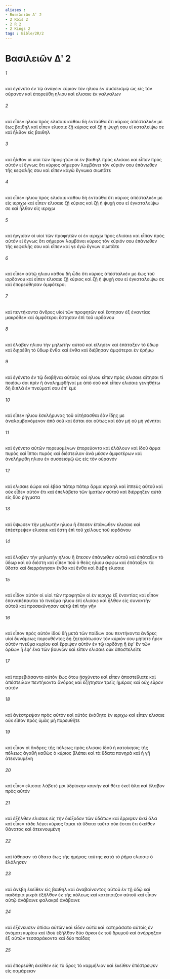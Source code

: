 ```yaml
---
aliases : 
- Βασιλειῶν Δʹ 2
- 2 Rois 2
- 2 R 2
- 2 Kings 2
tags : Bible/2R/2
---
```


# Βασιλειῶν Δʹ 2

###### 1
καὶ ἐγένετο ἐν τῷ ἀνάγειν κύριον τὸν ηλιου ἐν συσσεισμῷ ὡς εἰς τὸν οὐρανὸν καὶ ἐπορεύθη ηλιου καὶ ελισαιε ἐκ γαλγαλων
###### 2
καὶ εἶπεν ηλιου πρὸς ελισαιε κάθου δὴ ἐνταῦθα ὅτι κύριος ἀπέσταλκέν με ἕως βαιθηλ καὶ εἶπεν ελισαιε ζῇ κύριος καὶ ζῇ ἡ ψυχή σου εἰ καταλείψω σε καὶ ἦλθον εἰς βαιθηλ
###### 3
καὶ ἦλθον οἱ υἱοὶ τῶν προφητῶν οἱ ἐν βαιθηλ πρὸς ελισαιε καὶ εἶπον πρὸς αὐτόν εἰ ἔγνως ὅτι κύριος σήμερον λαμβάνει τὸν κύριόν σου ἐπάνωθεν τῆς κεφαλῆς σου καὶ εἶπεν κἀγὼ ἔγνωκα σιωπᾶτε
###### 4
καὶ εἶπεν ηλιου πρὸς ελισαιε κάθου δὴ ἐνταῦθα ὅτι κύριος ἀπέσταλκέν με εἰς ιεριχω καὶ εἶπεν ελισαιε ζῇ κύριος καὶ ζῇ ἡ ψυχή σου εἰ ἐγκαταλείψω σε καὶ ἦλθον εἰς ιεριχω
###### 5
καὶ ἤγγισαν οἱ υἱοὶ τῶν προφητῶν οἱ ἐν ιεριχω πρὸς ελισαιε καὶ εἶπαν πρὸς αὐτόν εἰ ἔγνως ὅτι σήμερον λαμβάνει κύριος τὸν κύριόν σου ἐπάνωθεν τῆς κεφαλῆς σου καὶ εἶπεν καί γε ἐγὼ ἔγνων σιωπᾶτε
###### 6
καὶ εἶπεν αὐτῷ ηλιου κάθου δὴ ὧδε ὅτι κύριος ἀπέσταλκέν με ἕως τοῦ ιορδάνου καὶ εἶπεν ελισαιε ζῇ κύριος καὶ ζῇ ἡ ψυχή σου εἰ ἐγκαταλείψω σε καὶ ἐπορεύθησαν ἀμφότεροι
###### 7
καὶ πεντήκοντα ἄνδρες υἱοὶ τῶν προφητῶν καὶ ἔστησαν ἐξ ἐναντίας μακρόθεν καὶ ἀμφότεροι ἔστησαν ἐπὶ τοῦ ιορδάνου
###### 8
καὶ ἔλαβεν ηλιου τὴν μηλωτὴν αὐτοῦ καὶ εἵλησεν καὶ ἐπάταξεν τὸ ὕδωρ καὶ διῃρέθη τὸ ὕδωρ ἔνθα καὶ ἔνθα καὶ διέβησαν ἀμφότεροι ἐν ἐρήμῳ
###### 9
καὶ ἐγένετο ἐν τῷ διαβῆναι αὐτοὺς καὶ ηλιου εἶπεν πρὸς ελισαιε αἴτησαι τί ποιήσω σοι πρὶν ἢ ἀναλημφθῆναί με ἀπὸ σοῦ καὶ εἶπεν ελισαιε γενηθήτω δὴ διπλᾶ ἐν πνεύματί σου ἐπ' ἐμέ
###### 10
καὶ εἶπεν ηλιου ἐσκλήρυνας τοῦ αἰτήσασθαι ἐὰν ἴδῃς με ἀναλαμβανόμενον ἀπὸ σοῦ καὶ ἔσται σοι οὕτως καὶ ἐὰν μή οὐ μὴ γένηται
###### 11
καὶ ἐγένετο αὐτῶν πορευομένων ἐπορεύοντο καὶ ἐλάλουν καὶ ἰδοὺ ἅρμα πυρὸς καὶ ἵπποι πυρὸς καὶ διέστειλαν ἀνὰ μέσον ἀμφοτέρων καὶ ἀνελήμφθη ηλιου ἐν συσσεισμῷ ὡς εἰς τὸν οὐρανόν
###### 12
καὶ ελισαιε ἑώρα καὶ ἐβόα πάτερ πάτερ ἅρμα ισραηλ καὶ ἱππεὺς αὐτοῦ καὶ οὐκ εἶδεν αὐτὸν ἔτι καὶ ἐπελάβετο τῶν ἱματίων αὐτοῦ καὶ διέρρηξεν αὐτὰ εἰς δύο ῥήγματα
###### 13
καὶ ὕψωσεν τὴν μηλωτὴν ηλιου ἣ ἔπεσεν ἐπάνωθεν ελισαιε καὶ ἐπέστρεψεν ελισαιε καὶ ἔστη ἐπὶ τοῦ χείλους τοῦ ιορδάνου
###### 14
καὶ ἔλαβεν τὴν μηλωτὴν ηλιου ἣ ἔπεσεν ἐπάνωθεν αὐτοῦ καὶ ἐπάταξεν τὸ ὕδωρ καὶ οὐ διέστη καὶ εἶπεν ποῦ ὁ θεὸς ηλιου αφφω καὶ ἐπάταξεν τὰ ὕδατα καὶ διερράγησαν ἔνθα καὶ ἔνθα καὶ διέβη ελισαιε
###### 15
καὶ εἶδον αὐτὸν οἱ υἱοὶ τῶν προφητῶν οἱ ἐν ιεριχω ἐξ ἐναντίας καὶ εἶπον ἐπαναπέπαυται τὸ πνεῦμα ηλιου ἐπὶ ελισαιε καὶ ἦλθον εἰς συναντὴν αὐτοῦ καὶ προσεκύνησαν αὐτῷ ἐπὶ τὴν γῆν
###### 16
καὶ εἶπον πρὸς αὐτόν ἰδοὺ δὴ μετὰ τῶν παίδων σου πεντήκοντα ἄνδρες υἱοὶ δυνάμεως πορευθέντες δὴ ζητησάτωσαν τὸν κύριόν σου μήποτε ἦρεν αὐτὸν πνεῦμα κυρίου καὶ ἔρριψεν αὐτὸν ἐν τῷ ιορδάνῃ ἢ ἐφ' ἓν τῶν ὀρέων ἢ ἐφ' ἕνα τῶν βουνῶν καὶ εἶπεν ελισαιε οὐκ ἀποστελεῖτε
###### 17
καὶ παρεβιάσαντο αὐτὸν ἕως ὅτου ᾐσχύνετο καὶ εἶπεν ἀποστείλατε καὶ ἀπέστειλαν πεντήκοντα ἄνδρας καὶ ἐζήτησαν τρεῖς ἡμέρας καὶ οὐχ εὗρον αὐτόν
###### 18
καὶ ἀνέστρεψαν πρὸς αὐτόν καὶ αὐτὸς ἐκάθητο ἐν ιεριχω καὶ εἶπεν ελισαιε οὐκ εἶπον πρὸς ὑμᾶς μὴ πορευθῆτε
###### 19
καὶ εἶπον οἱ ἄνδρες τῆς πόλεως πρὸς ελισαιε ἰδοὺ ἡ κατοίκησις τῆς πόλεως ἀγαθή καθὼς ὁ κύριος βλέπει καὶ τὰ ὕδατα πονηρὰ καὶ ἡ γῆ ἀτεκνουμένη
###### 20
καὶ εἶπεν ελισαιε λάβετέ μοι ὑδρίσκην καινὴν καὶ θέτε ἐκεῖ ἅλα καὶ ἔλαβον πρὸς αὐτόν
###### 21
καὶ ἐξῆλθεν ελισαιε εἰς τὴν διέξοδον τῶν ὑδάτων καὶ ἔρριψεν ἐκεῖ ἅλα καὶ εἶπεν τάδε λέγει κύριος ἴαμαι τὰ ὕδατα ταῦτα οὐκ ἔσται ἔτι ἐκεῖθεν θάνατος καὶ ἀτεκνουμένη
###### 22
καὶ ἰάθησαν τὰ ὕδατα ἕως τῆς ἡμέρας ταύτης κατὰ τὸ ῥῆμα ελισαιε ὃ ἐλάλησεν
###### 23
καὶ ἀνέβη ἐκεῖθεν εἰς βαιθηλ καὶ ἀναβαίνοντος αὐτοῦ ἐν τῇ ὁδῷ καὶ παιδάρια μικρὰ ἐξῆλθον ἐκ τῆς πόλεως καὶ κατέπαιζον αὐτοῦ καὶ εἶπον αὐτῷ ἀνάβαινε φαλακρέ ἀνάβαινε
###### 24
καὶ ἐξένευσεν ὀπίσω αὐτῶν καὶ εἶδεν αὐτὰ καὶ κατηράσατο αὐτοῖς ἐν ὀνόματι κυρίου καὶ ἰδοὺ ἐξῆλθον δύο ἄρκοι ἐκ τοῦ δρυμοῦ καὶ ἀνέρρηξαν ἐξ αὐτῶν τεσσαράκοντα καὶ δύο παῖδας
###### 25
καὶ ἐπορεύθη ἐκεῖθεν εἰς τὸ ὄρος τὸ καρμήλιον καὶ ἐκεῖθεν ἐπέστρεψεν εἰς σαμάρειαν
